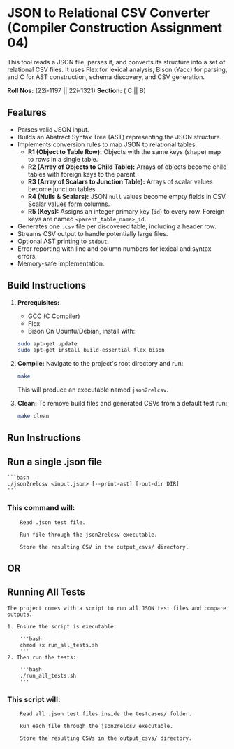 # JSON to Relational CSV Converter (Compiler Construction Assignment 04)

This tool reads a JSON file, parses it, and converts its structure into a set of relational CSV files. It uses Flex for lexical analysis, Bison (Yacc) for parsing, and C for AST construction, schema discovery, and CSV generation.

**Roll Nos:** (22i-1197 || 22i-1321)
**Section:** ( C        || B)

## Features

* Parses valid JSON input.
* Builds an Abstract Syntax Tree (AST) representing the JSON structure.
* Implements conversion rules to map JSON to relational tables:
    * **R1 (Object to Table Row):** Objects with the same keys (shape) map to rows in a single table.
    * **R2 (Array of Objects to Child Table):** Arrays of objects become child tables with foreign keys to the parent.
    * **R3 (Array of Scalars to Junction Table):** Arrays of scalar values become junction tables.
    * **R4 (Nulls & Scalars):** JSON `null` values become empty fields in CSV. Scalar values form columns.
    * **R5 (Keys):** Assigns an integer primary key (`id`) to every row. Foreign keys are named `<parent_table_name>_id`.
* Generates one `.csv` file per discovered table, including a header row.
* Streams CSV output to handle potentially large files.
* Optional AST printing to `stdout`.
* Error reporting with line and column numbers for lexical and syntax errors.
* Memory-safe implementation.

## Build Instructions

1.  **Prerequisites:**
    * GCC (C Compiler)
    * Flex
    * Bison
    On Ubuntu/Debian, install with:
    ```bash
    sudo apt-get update
    sudo apt-get install build-essential flex bison
    ```

2.  **Compile:**
    Navigate to the project's root directory and run:
    ```bash
    make
    ```
    This will produce an executable named `json2relcsv`.

3.  **Clean:**
    To remove build files and generated CSVs from a default test run:
    ```bash
    make clean
    ```

## **Run Instructions**
  ## Run a single .json file
    
    ```bash
    ./json2relcsv <input.json> [--print-ast] [-out-dir DIR]
    '''
  ### **This command will:**

        Read .json test file.

        Run file through the json2relcsv executable.

        Store the resulting CSV in the output_csvs/ directory.


## OR 

## **Running All Tests**

    The project comes with a script to run all JSON test files and compare outputs.

    1. Ensure the script is executable:

        '''bash
        chmod +x run_all_tests.sh
        '''
    2. Then run the tests:

        '''bash
        ./run_all_tests.sh
        '''

### **This script will:**

        Read all .json test files inside the testcases/ folder.

        Run each file through the json2relcsv executable.

        Store the resulting CSVs in the output_csvs/ directory.

